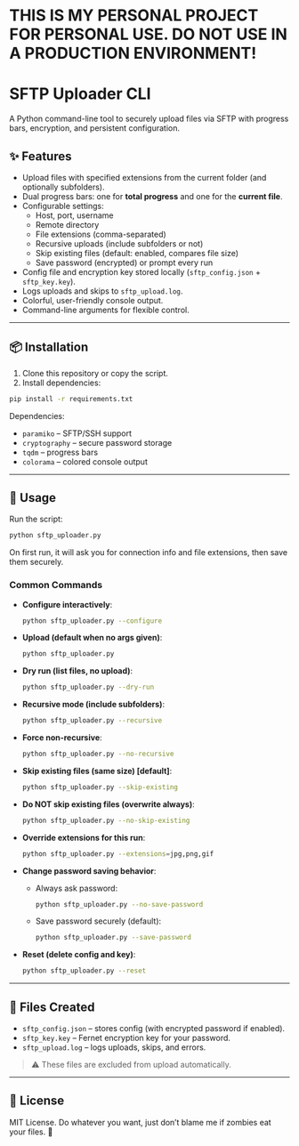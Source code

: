 <h1>THIS IS MY PERSONAL PROJECT FOR PERSONAL USE. DO NOT USE IN A PRODUCTION ENVIRONMENT!</h1>

# SFTP Uploader CLI

A Python command-line tool to securely upload files via SFTP with progress bars, encryption, and persistent configuration.

## ✨ Features

- Upload files with specified extensions from the current folder (and optionally subfolders).
- Dual progress bars: one for **total progress** and one for the **current file**.
- Configurable settings:
  - Host, port, username
  - Remote directory
  - File extensions (comma-separated)
  - Recursive uploads (include subfolders or not)
  - Skip existing files (default: enabled, compares file size)
  - Save password (encrypted) or prompt every run
- Config file and encryption key stored locally (`sftp_config.json` + `sftp_key.key`).
- Logs uploads and skips to `sftp_upload.log`.
- Colorful, user-friendly console output.
- Command-line arguments for flexible control.

---

## 📦 Installation

1. Clone this repository or copy the script.
2. Install dependencies:

```bash
pip install -r requirements.txt
```

Dependencies:

- `paramiko` – SFTP/SSH support
- `cryptography` – secure password storage
- `tqdm` – progress bars
- `colorama` – colored console output

---

## 🚀 Usage

Run the script:

```bash
python sftp_uploader.py
```

On first run, it will ask you for connection info and file extensions, then save them securely.

### Common Commands

- **Configure interactively**:
  ```bash
  python sftp_uploader.py --configure
  ```

- **Upload (default when no args given)**:
  ```bash
  python sftp_uploader.py
  ```

- **Dry run (list files, no upload)**:
  ```bash
  python sftp_uploader.py --dry-run
  ```

- **Recursive mode (include subfolders)**:
  ```bash
  python sftp_uploader.py --recursive
  ```

- **Force non-recursive**:
  ```bash
  python sftp_uploader.py --no-recursive
  ```

- **Skip existing files (same size) [default]**:
  ```bash
  python sftp_uploader.py --skip-existing
  ```

- **Do NOT skip existing files (overwrite always)**:
  ```bash
  python sftp_uploader.py --no-skip-existing
  ```

- **Override extensions for this run**:
  ```bash
  python sftp_uploader.py --extensions=jpg,png,gif
  ```

- **Change password saving behavior**:
  - Always ask password:
    ```bash
    python sftp_uploader.py --no-save-password
    ```
  - Save password securely (default):
    ```bash
    python sftp_uploader.py --save-password
    ```

- **Reset (delete config and key)**:
  ```bash
  python sftp_uploader.py --reset
  ```

---

## 📁 Files Created

- `sftp_config.json` – stores config (with encrypted password if enabled).
- `sftp_key.key` – Fernet encryption key for your password.
- `sftp_upload.log` – logs uploads, skips, and errors.

> ⚠️ These files are excluded from upload automatically.

---

## 📝 License

MIT License. Do whatever you want, just don’t blame me if zombies eat your files. 🧟
